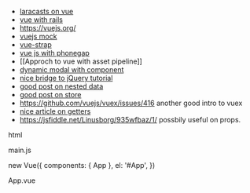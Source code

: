 * [laracasts on vue](https://laracasts.com/series/learning-vue-step-by-step/episodes/2?autoplay=true)
* [vue with rails](https://rlafranchi.github.io/2016/03/09/vuejs-and-rails/)
* https://vuejs.org/
* [vuejs mock](https://github.com/vuejs/vueify-example/blob/master/test/unit/a.spec.js#L23-L43)
* [vue-strap](http://yuche.github.io/vue-strap/#tabs)
* [vue js with phonegap](http://devgirl.org/2017/01/10/phonegap-apps-with-vue-js-yes-please/)
* [[Approch to vue with asset pipeline]]
* [dynamic modal with component](https://forum.vuejs.org/t/loading-components-into-modal/2855/10)
* [nice bridge to jQuery tutorial](https://gambardella.info/2016/09/05/guide-how-to-use-vue-js-with-jquery-plugins/)
* [good post on nested data](https://forum.vuejs.org/t/vuex-best-practices-for-complex-objects/10143/4)
* [good post on store](https://medium.com/@bradfmd/vue-vuex-getting-started-f78c03d9f65)
* https://github.com/vuejs/vuex/issues/416 another good intro to vuex
* [nice article on getters](https://laracasts.com/discuss/channels/vue/vuex-getters)
* https://jsfiddle.net/Linusborg/935wfbaz/1/ possbily useful on props.

html

<body>
  <div id="App">
    <app />
  </div>
  <script src="/js/main.js"></script>
</body>

main.js

new Vue({
  components: { App },
  el: '#App',
})

App.vue

<template>
  <div>
    <header-area />
    <preloader />
    <transition name="fade" mode="out-in">
      <keep-alive>
        <router-view class="router-view" />
      </keep-alive>
    </transition>
    <footer-area />
    <fixed-feedback />
    <form-builder />
  </div>
</template>

<script>
import Preloader from './partials/Preloader.vue'
import HeaderArea from './partials/HeaderArea.vue'
import FooterArea from './partials/FooterArea.vue'
import FormBuilder from './partials/FormBuilder.vue'
import FixedFeedback from './partials/FixedFeedback.vue'

export default {
  name: 'App',
  components: { FormBuilder, HeaderArea, FooterArea, Preloader, FixedFeedback },
  methods: {
    // ...
  }
}
</script>
